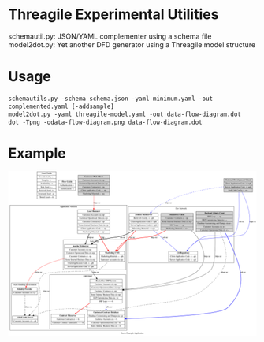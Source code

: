 # Threagile Experimental Utilities

schemautil.py: JSON/YAML complementer using a schema file
model2dot.py: Yet another DFD generator using a Threagile model structure

# Usage

    schemautils.py -schema schema.json -yaml minimum.yaml -out complemented.yaml [-addsample]
    model2dot.py -yaml threagile-model.yaml -out data-flow-diagram.dot
    dot -Tpng -odata-flow-diagram.png data-flow-diagram.dot

# Example

![data flow diagram](data-flow-diagram.png)